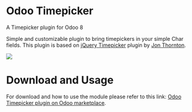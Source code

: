 # Odoo Timepicker

A Timepicker plugin for Odoo 8

Simple and customizable plugin to bring timepickers in your simple Char fields. This plugin is based on [jQuery Timepicker](https://github.com/jonthornton/jquery-timepicker) plugin by [Jon Thornton](https://github.com/jonthornton).

<img src="https://i.imgsafe.org/8a12565444.gif" />

# Download and Usage

For download and how to use the module please refer to this link: [Odoo Timepicker plugin on Odoo marketplace](https://apps.odoo.com/apps/modules/8.0/odoo_timepicker/).